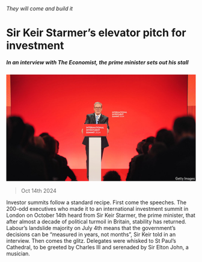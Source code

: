 ###### They will come and build it

# Sir Keir Starmer’s elevator pitch for investment 

##### In an interview with The Economist, the prime minister sets out his stall 

![image](images/20241019_BRP001.jpg) 

> Oct 14th 2024 

Investor summits follow a standard recipe. First come the speeches. The 200-odd executives who made it to an international investment summit in London on October 14th heard from Sir Keir Starmer, the prime minister, that after almost a decade of political turmoil in Britain, stability has returned. Labour’s landslide majority on July 4th means that the government’s decisions can be “measured in years, not months”, Sir Keir told  in an interview. Then comes the glitz. Delegates were whisked to St Paul’s Cathedral, to be greeted by Charles III and serenaded by Sir Elton John, a musician. 

